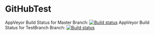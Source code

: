 # GitHubTest

AppVeyor Build Status for Master Branch:   [![Build status](https://ci.appveyor.com/api/projects/status/btyuspjd5sraela5/branch/master?svg=true)](https://ci.appveyor.com/project/memetic007/githubtest/branch/master)
AppVeyor Build Status for TestBranch Branch:   [![Build status](https://ci.appveyor.com/api/projects/status/btyuspjd5sraela5/branch/TestBranch?svg=true)](https://ci.appveyor.com/project/memetic007/githubtest/branch/TestBranch)
